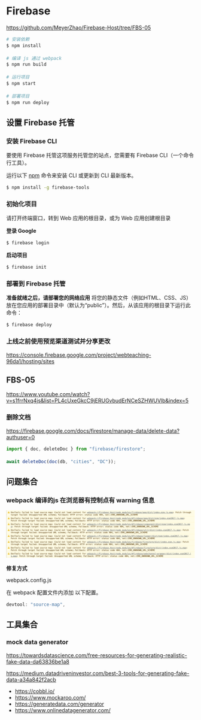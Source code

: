 # Firebase
https://github.com/MeyerZhao/Firebase-Host/tree/FBS-05


```bash
# 安装依赖
$ npm install

# 编译 js 通过 webpack
$ npm run build

# 运行项目
$ npm start

# 部署项目
$ npm run deploy
```



## 设置 Firebase 托管

### 安装 Firebase CLI

要使用 Firebase 托管这项服务托管您的站点，您需要有 Firebase CLI（一个命令行工具）。

运行以下 [npm](https://www.npmjs.com/) 命令来安装 CLI 或更新到 CLI 最新版本。

```bash
$ npm install -g firebase-tools
```



### 初始化项目

请打开终端窗口，转到 Web 应用的根目录，或为 Web 应用创建根目录

**登录 Google**

```bash
$ firebase login
```

**启动项目**

```bash
$ firebase init
```



### 部署到 Firebase 托管

**准备就绪之后，请部署您的网络应用**
将您的静态文件（例如HTML、CSS、JS）放在您应用的部署目录中（默认为“public”）。然后，从该应用的根目录下运行此命令：

```bash
$ firebase deploy
```



### 上线之前使用预览渠道测试并分享更改

https://console.firebase.google.com/project/webteaching-96da1/hosting/sites



## FBS-05

https://www.youtube.com/watch?v=s1frrNxq4js&list=PL4cUxeGkcC9jERUGvbudErNCeSZHWUVlb&index=5

### 删除文档
https://firebase.google.com/docs/firestore/manage-data/delete-data?authuser=0
```js
import { doc, deleteDoc } from "firebase/firestore";

await deleteDoc(doc(db, "cities", "DC"));
```





## 问题集合

### webpack 编译的js 在浏览器有控制点有 warning 信息

![image-20220831155514912](assets/images/image-20220831155514912.png)

**修复方式**

webpack.config.js

在 webpack 配置文件内添加 以下配置。

```js
devtool: "source-map",
```

## 工具集合

### mock data generator

https://towardsdatascience.com/free-resources-for-generating-realistic-fake-data-da63836be1a8

https://medium.datadriveninvestor.com/best-3-tools-for-generating-fake-data-a34a842f2acb

- https://cobbl.io/
- https://www.mockaroo.com/
- https://generatedata.com/generator
- https://www.onlinedatagenerator.com/